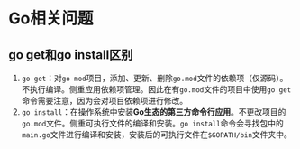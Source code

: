 # Go相关问题

## go get和go install区别
1. `go get`：对`go mod`项目，添加、更新、删除`go.mod`文件的依赖项（仅源码）。不执行编译。侧重应用依赖项管理。因此在有`go.mod`文件的项目中使用`go get`命令需要注意，因为会对项目依赖项进行修改。
2. `go install`：在操作系统中安装**Go生态的第三方命令行应用**。不更改项目的`go.mod`文件。侧重可执行文件的编译和安装。`go install`命令会寻找包中的`main.go`文件进行编译和安装，安装后的可执行文件在`$GOPATH/bin`文件夹中。
